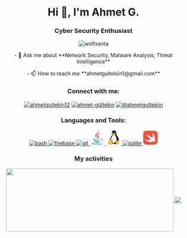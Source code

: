 <h1 align="center">Hi 👋, I'm Ahmet G.</h1>
<h3 align="center">Cyber Security Enthusiast</h3>

<p align="center"> <img src="https://komarev.com/ghpvc/?username=wolfxanta&label=Profile%20views&color=0e75b6&style=flat" alt="wolfxanta" /> </p>

<p align="center"> - 💬 Ask me about **Network Security, Malware Analysis, Threat Intelligence** </p>

<p align="center"> - 📫 How to reach me **ahmetgultekiin1@gmail.com** </p>

 
<h3 align="center">Connect with me:</h3>
<p align="center">
<a href="https://linkedin.com/in/ahmetgultekin12" target="blank"><img align="center" src="https://raw.githubusercontent.com/rahuldkjain/github-profile-readme-generator/master/src/images/icons/Social/linked-in-alt.svg" alt="ahmetgultekin12" height="30" width="40" /></a>
<a href="https://stackoverflow.com/users/ahmet-gültekin" target="blank"><img align="center" src="https://raw.githubusercontent.com/rahuldkjain/github-profile-readme-generator/master/src/images/icons/Social/stack-overflow.svg" alt="ahmet-gültekin" height="30" width="40" /></a>
<a href="https://medium.com/@ahmetgultekiin" target="blank"><img align="center" src="https://raw.githubusercontent.com/rahuldkjain/github-profile-readme-generator/master/src/images/icons/Social/medium.svg" alt="@ahmetgultekiin" height="30" width="40" /></a>
</p>

<h3 align="center">Languages and Tools:</h3>
<p align="center"> <a href="https://www.gnu.org/software/bash/" target="_blank" rel="noreferrer">
  <img src="https://www.vectorlogo.zone/logos/gnu_bash/gnu_bash-icon.svg" alt="bash" width="40" height="40"/> </a> 
  <a href="https://firebase.google.com/" target="_blank" rel="noreferrer"> 
    <img src="https://www.vectorlogo.zone/logos/firebase/firebase-icon.svg" alt="firebase" width="40" height="40"/> </a> <a href="https://git-scm.com/" target="_blank" rel="noreferrer"> <img src="https://www.vectorlogo.zone/logos/git-scm/git-scm-icon.svg" alt="git" width="40" height="40"/> </a> <a href="https://www.java.com" target="_blank" rel="noreferrer"> <img src="https://raw.githubusercontent.com/devicons/devicon/master/icons/java/java-original.svg" alt="java" width="40" height="40"/> </a> <a href="https://www.linux.org/" target="_blank" rel="noreferrer"> <img src="https://raw.githubusercontent.com/devicons/devicon/master/icons/linux/linux-original.svg" alt="linux" width="40" height="40"/> </a> <a href="https://www.sqlite.org/" target="_blank" rel="noreferrer"> <img src="https://www.vectorlogo.zone/logos/sqlite/sqlite-icon.svg" alt="sqlite" width="40" height="40"/> </a> <a href="https://developer.apple.com/swift/" target="_blank" rel="noreferrer"> <img src="https://raw.githubusercontent.com/devicons/devicon/master/icons/swift/swift-original.svg" alt="swift" width="40" height="40"/> </a> </p>

<h3 align="center"> My activities </h3>

<div align="center">
  <a href="https://github.com/gultekinahmet/github-readme-stats">
    <img width=450 height=170 align="center" src="https://github-readme-stats.vercel.app/api?username=gultekinahmet&theme=midnight-       purple&show_icons=true&bg_color=0D1117&hide_border=true" />
  </a>
  <a href="https://github.com/Pepyn0/github-readme-stats">
    <img align="center" src="https://github-readme-stats.vercel.app/api/top-langs/?username=gultekinahmet&theme=midnight-purple&layout=compact&bg_color=0D1117&hide_border=true" />
  </a>
</div>
